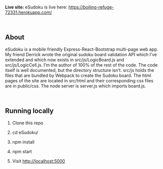**Live site:** eSudoku is live here:
<https://boiling-refuge-72331.herokuapp.com/>

 

About
-----

eSudoku is a mobile friendly Express-React-Bootstrap multi-page web app. My
friend Derrick wrote the original sudoku board validation API which I’ve
extended and which now exists in src/js/LogicBoard.js and src/js/LogicCell.js.
I’m the author of 100% of the rest of the code. The code itself is well
documented, but the directory structure isn’t. src/js holds the files that are
bundled by Webpack to create the Sudoku board. The html pages of the site are
located in src/html and their corresponding css files are in public/css. The
node server is server.js which imports board.js.

 

Running locally
---------------

1.  Clone this repo

2.  cd eSudoku/

3.  npm install

4.  npm start

5.  Visit <http://localhost:5000>
